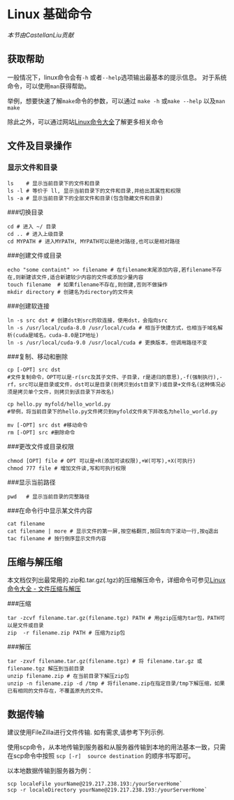 # Linux 基础命令
*本节由CastellanLiu贡献*

## 获取帮助
一般情况下，linux命令会有`-h` 或者`--help`选项输出最基本的提示信息。
对于系统命令，可以使用`man`获得帮助。

举例，想要快速了解`make`命令的参数，可以通过
`make -h` 或`make --help` 以及`man make`

除此之外，可以通过网站[Linux命令大全](http://man.linuxde.net/)了解更多相关命令

## 文件及目录操作

### 显示文件和目录

```shell
ls	  # 显示当前目录下的文件和目录
ls -l # 等价于 ll, 显示当前目录下的文件和目录,并给出其属性和权限
ls -a # 显示当前目录下的全部文件和目录(包含隐藏文件和目录)
```

###切换目录
```shell
cd # 进入 ~/ 目录
cd .. # 进入上级目录
cd MYPATH # 进入MYPATH, MYPATH可以是绝对路径,也可以是相对路径
```

###创建文件或目录
```shell
echo "some containt" >> filename # 在filename末尾添加内容,若filename不存在,则新建该文件,适合新建较少内容的文件或添加少量内容
touch filename  # 如果filename不存在,则创建,否则不做操作
mkdir directory # 创建名为directory的文件夹
```

###创建软连接
```shell
ln -s src dst # 创建dst到src的软连接，使用dst，会指向src
ln -s /usr/local/cuda-8.0 /usr/local/cuda # 相当于快捷方式，也相当于域名解析(cuda是域名，cuda-8.0是IP地址)
ln -s /usr/local/cuda-9.0 /usr/local/cuda # 更换版本，但调用路径不变
```

###复制、移动和删除
```shell
cp [-OPT] src dst
#文件复制命令，OPT可以是-r(src及其子文件、子目录，r是递归的意思),-f(强制执行),-rf，src可以是目录或文件，dst可以是目录(则拷贝到dst目录下)或目录+文件名(这种情况必须是拷贝单个文件，则拷贝到该目录下并改名)

cp hello.py myfold/hello_world.py
#举例，将当前目录下的hello.py文件拷贝到myfold文件夹下并改名为hello_world.py

mv [-OPT] src dst #移动命令
rm [-OPT] src #删除命令
```

###更改文件或目录权限
```shell
chmod [OPT] file # OPT 可以是+R(添加可读权限),+W(可写),+X(可执行)
chmod 777 file # 增加文件读,写和可执行权限
```

###显示当前路径
```shell
pwd   # 显示当前目录的完整路径
```
###在命令行中显示某文件内容
```shell
cat filename
cat filename | more # 显示文件的第一屏,按空格翻页,按回车向下滚动一行,按q退出
tac filename # 按行倒序显示文件内容
```
## 压缩与解压缩
本文档仅列出最常用的.zip和.tar.gz(.tgz)的压缩解压命令，详细命令可参见[Linux命令大全 - 文件压缩与解压](http://man.linuxde.net/sub/%E6%96%87%E4%BB%B6%E5%8E%8B%E7%BC%A9%E4%B8%8E%E8%A7%A3%E5%8E%8B)

###压缩

```shell
tar -zcvf filename.tar.gz(filename.tgz) PATH # 用gzip压缩为tar包，PATH可以是文件或目录
zip  -r filename.zip PATH # 压缩为zip包
```

###解压

```shell
tar -zxvf filename.tar.gz(filename.tgz) # 将 filename.tar.gz 或 filename.tgz 解压到当前目录
unzip filename.zip # 在当前目录下解压zip包
unzip -n filename.zip -d /tmp # 将filename.zip在指定目录/tmp下解压缩，如果已有相同的文件存在，不覆盖原先的文件。
```
## 数据传输
建议使用FileZilla进行文件传输. 如有需求,请参考下列示例.

使用scp命令，从本地传输到服务器和从服务器传输到本地的用法基本一致，只需在scp命令中按照
`scp [-r]  source destination` 的顺序书写即可。

以本地数据传输到服务器为例：
```shell
scp localeFile yourName@219.217.238.193:/yourServerHome`
scp -r localeDirectory yourName@219.217.238.193:/yourServerHome`
```

